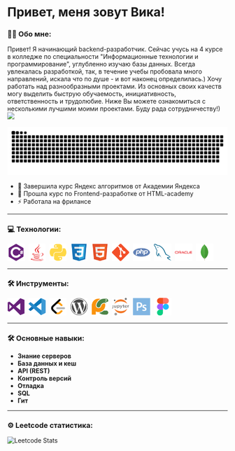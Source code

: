 # Привет, меня зовут Вика!


### :man_technologist: Обо мне:
Привет! Я начинающий backend-разработчик. Сейчас учусь на 4 курсе в колледже по специальности "Информационные технологии и программирование", углубленно изучаю базы данных. Всегда увлекалась разработкой, так, в течение учебы пробовала много направлений, искала что по душе - и вот наконец определилась.) Хочу работать над разнообразными проектами. Из основных своих качеств могу выделить быструю обучаемость, инициативность, ответственность и трудолюбие. Ниже Вы можете ознакомиться с несколькими лучшими моими проектами. Буду рада сотрудничеству!) <img src="https://media.giphy.com/media/WUlplcMpOCEmTGBtBW/giphy.gif" width="30px">

<p align="center">
 <img width="600" src="resources/animation/github-snake.svg" alt="snake"/>
</p>

- :telescope: Завершила курс Яндекс алгоритмов от Академии Яндекса
- :seedling: Прошла курс по Frontend-разработке от HTML-academy
- :zap: Работала на фрилансе

---

### 💻 Технологии:

<div>
  <img src="https://github.com/BerezkaVika/BerezkaVika/blob/main/resources/icons/csharp-plain.svg" title="csharp" alt="git" width="40" height="40"/>&nbsp
   <img src="https://github.com/BerezkaVika/BerezkaVika/blob/main/resources/icons/java-plain.svg" title="java" alt="reactjs" width="40" height="40"/>&nbsp
   <img src="https://github.com/BerezkaVika/BerezkaVika/blob/main/resources/icons/python-plain.svg" title="python" alt="reactjs" width="40" height="40"/>&nbsp
  <img src="https://github.com/BerezkaVika/BerezkaVika/blob/main/resources/icons/css3-original.svg" title="css3" alt="html5" width="40" height="40"/>&nbsp
  <img src="https://github.com/BerezkaVika/BerezkaVika/blob/main/resources/icons/html5-original.svg" title="html5" alt="css" width="40" height="40"/>&nbsp
  <img src="https://github.com/BerezkaVika/BerezkaVika/blob/main/resources/icons/git-original.svg" title="git" alt="javascript" width="40" height="40"/>&nbsp
  <img src="https://github.com/BerezkaVika/BerezkaVika/blob/main/resources/icons/php-plain.svg" title="php" alt="nodejs" width="40" height="40"/>&nbsp
  <img src="https://github.com/BerezkaVika/BerezkaVika/blob/main/resources/icons/mysql-plain.svg" title="mysql" alt="express" width="40" height="40"/>&nbsp
 <img src="https://github.com/BerezkaVika/BerezkaVika/blob/main/resources/icons/oracle-original.svg" title="oracle" alt="express" width="40" height="40"/>&nbsp
  <img src="https://github.com/BerezkaVika/BerezkaVika/blob/main/resources/icons/mongodb-original.svg" title="mongodb" alt="mongodb" width="40" height="40"/>&nbsp

</div>
  
---

### 🛠 Инструменты:

<div>
  <img src="https://github.com/BerezkaVika/BerezkaVika/blob/main/resources/instruments/visualstudio-plain.svg" title="visualstudio" alt="git" width="40" height="40"/>&nbsp
   <img src="https://github.com/BerezkaVika/BerezkaVika/blob/main/resources/instruments/vscode-original.svg" title="vscode" alt="reactjs" width="40" height="40"/>&nbsp
    <img src="https://github.com/BerezkaVika/BerezkaVika/blob/main/resources/instruments/Leetcode%20(1).svg" title="leetcode" alt="reactjs" width="40" height="40"/>&nbsp
  <img src="https://github.com/BerezkaVika/BerezkaVika/blob/main/resources/instruments/wordpress-plain.svg" title="wordpress" alt="html5" width="40" height="40"/>&nbsp
  <img src="https://github.com/BerezkaVika/BerezkaVika/blob/main/resources/instruments/pycharm-original.svg" title="pycharm" alt="css" width="40" height="40"/>&nbsp
  <img src="https://github.com/BerezkaVika/BerezkaVika/blob/main/resources/instruments/jupyter-original-wordmark.svg" title="jupyter" alt="javascript" width="40" height="40"/>&nbsp
  <img src="https://github.com/BerezkaVika/BerezkaVika/blob/main/resources/instruments/photoshop-plain.svg" title="photoshop" alt="express" width="40" height="40"/>&nbsp
  <img src="https://github.com/BerezkaVika/BerezkaVika/blob/main/resources/instruments/figma-original.svg" title="figma" alt="mongodb" width="40" height="40"/>&nbsp

</div>

---

### 🛠 Основные навыки:
- **Знание серверов**
- **База данных и кеш**
- **API (REST)**
- **Контроль версий**
- **Отладка**
- **SQL**
- **Гит**

---

### ⚙️ Leetcode статистика:

![Leetcode Stats](https://leetcard.jacoblin.cool/Vika787?theme=forest)



